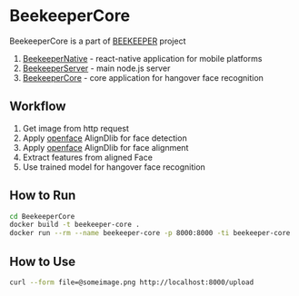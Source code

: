 # BeekeeperCore

BeekeeperCore is a part of [BEEKEEPER](https://github.com/vinfinit/Beekeeper) project
1. [BeekeeperNative](https://github.com/vinfinit/BeekeeperNative) - react-native application for mobile platforms
2. [BeekeeperServer](https://github.com/vinfinit/BeekeeperServer) - main node.js server
3. [BeekeeperCore](https://github.com/vinfinit/BeekeeperCore) - core application for hangover face recognition

## Workflow
1. Get image from http request
2. Apply [openface](https://github.com/cmusatyalab/openface) AlignDlib for face detection
3. Apply [openface](https://github.com/cmusatyalab/openface) AlignDlib for face alignment
4. Extract features from aligned Face
5. Use trained model for hangover face recognition

## How to Run
```bash
cd BeekeeperCore
docker build -t beekeeper-core .
docker run --rm --name beekeeper-core -p 8000:8000 -ti beekeeper-core
```

## How to Use
```bash
curl --form file=@someimage.png http://localhost:8000/upload
```
